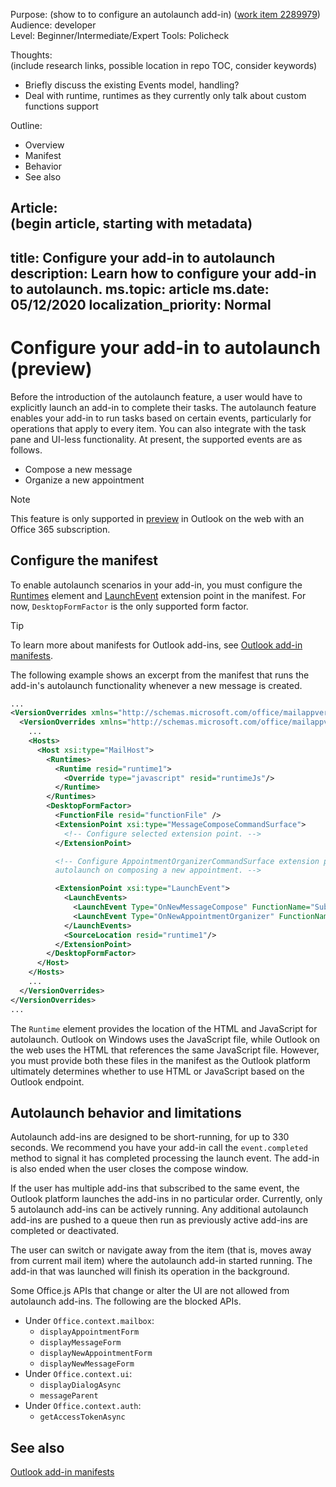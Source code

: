 Purpose: (show to to configure an autolaunch add-in) ([work item 2289979](https://office.visualstudio.com/OC/_workitems/edit/2289979))<br>
Audience: developer<br>
Level: Beginner/Intermediate/Expert
Tools: Policheck

Thoughts:<br>
(include research links, possible location in repo TOC, consider keywords)
- Briefly discuss the existing Events model, handling?
- Deal with runtime, runtimes as they currently only talk about custom functions support

Outline:<br>
- Overview
- Manifest
- Behavior
- See also

Article:<br>
(begin article, starting with metadata)
---
title: Configure your add-in to autolaunch
description: Learn how to configure your add-in to autolaunch.
ms.topic: article
ms.date: 05/12/2020
localization_priority: Normal
---

# Configure your add-in to autolaunch (preview)

Before the introduction of the autolaunch feature, a user would have to explicitly launch an add-in to complete their tasks. The autolaunch feature enables your add-in to run tasks based on certain events, particularly for operations that apply to every item. You can also integrate with the task pane and UI-less functionality. At present, the supported events are as follows.

- Compose a new message
- Organize a new appointment

> [!NOTE]
> This feature is only supported in [preview](../reference/objectmodel/preview-requirement-set/outlook-requirement-set-preview.md) in Outlook on the web with an Office 365 subscription.

## Configure the manifest

To enable autolaunch scenarios in your add-in, you must configure the [Runtimes](../reference/manifest/runtimes.md) element and [LaunchEvent](../reference/manifest/extensionpoint.md#launchevent-preview) extension point in the manifest. For now, `DesktopFormFactor` is the only supported form factor.

> [!TIP]
> To learn more about manifests for Outlook add-ins, see [Outlook add-in manifests](manifests.md).

The following example shows an excerpt from the manifest that runs the add-in's autolaunch functionality whenever a new message is created.

```xml
...
<VersionOverrides xmlns="http://schemas.microsoft.com/office/mailappversionoverrides" xsi:type="VersionOverridesV1_0">
  <VersionOverrides xmlns="http://schemas.microsoft.com/office/mailappversionoverrides/1.1" xsi:type="VersionOverridesV1_1">
    ...
    <Hosts>
      <Host xsi:type="MailHost">
        <Runtimes>
          <Runtime resid="runtime1">
            <Override type="javascript" resid="runtimeJs"/>
          </Runtime>
        </Runtimes>
        <DesktopFormFactor>
          <FunctionFile resid="functionFile" />
          <ExtensionPoint xsi:type="MessageComposeCommandSurface">
            <!-- Configure selected extension point. -->
          </ExtensionPoint>

          <!-- Configure AppointmentOrganizerCommandSurface extension point to support
          autolaunch on composing a new appointment. -->

          <ExtensionPoint xsi:type="LaunchEvent">
            <LaunchEvents>
              <LaunchEvent Type="OnNewMessageCompose" FunctionName="SubjectChange"/>
              <LaunchEvent Type="OnNewAppointmentOrganizer" FunctionName="SubjectChange"/>
            </LaunchEvents>
            <SourceLocation resid="runtime1"/>
          </ExtensionPoint>
        </DesktopFormFactor>
      </Host>
    </Hosts>
    ...
  </VersionOverrides>
</VersionOverrides>
...
```

The `Runtime` element provides the location of the HTML and JavaScript for autolaunch. Outlook on Windows uses the JavaScript file, while Outlook on the web uses the HTML that references the same JavaScript file. However, you must provide both these files in the manifest as the Outlook platform ultimately determines whether to use HTML or JavaScript based on the Outlook endpoint.  

## Autolaunch behavior and limitations

Autolaunch add-ins are designed to be short-running, for up to 330 seconds. We recommend you have your add-in call the `event.completed` method to signal it has completed processing the launch event. The add-in is also ended when the user closes the compose window.

If the user has multiple add-ins that subscribed to the same event, the Outlook platform launches the add-ins in no particular order. Currently, only 5 autolaunch add-ins can be actively running. Any additional autolaunch add-ins are pushed to a queue then run as previously active add-ins are completed or deactivated.

The user can switch or navigate away from the item (that is, moves away from current mail item) where the autolaunch add-in started running. The add-in that was launched will finish its operation in the background.

Some Office.js APIs that change or alter the UI are not allowed from autolaunch add-ins. The following are the blocked APIs.

- Under `Office.context.mailbox`:
  - `displayAppointmentForm`
  - `displayMessageForm`
  - `displayNewAppointmentForm`
  - `displayNewMessageForm`
- Under `Office.context.ui`:
  - `displayDialogAsync`
  - `messageParent`
- Under `Office.context.auth`:
  - `getAccessTokenAsync`

## See also

[Outlook add-in manifests](manifests.md)